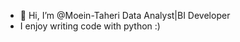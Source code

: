 - 👋 Hi, I’m @Moein-Taheri Data Analyst|BI Developer
- I enjoy writing code with python :)

<!---
Moein-Taheri/Moein-Taheri is a ✨ special ✨ repository because its `README.md` (this file) appears on your GitHub profile.
You can click the Preview link to take a look at your changes.
--->
